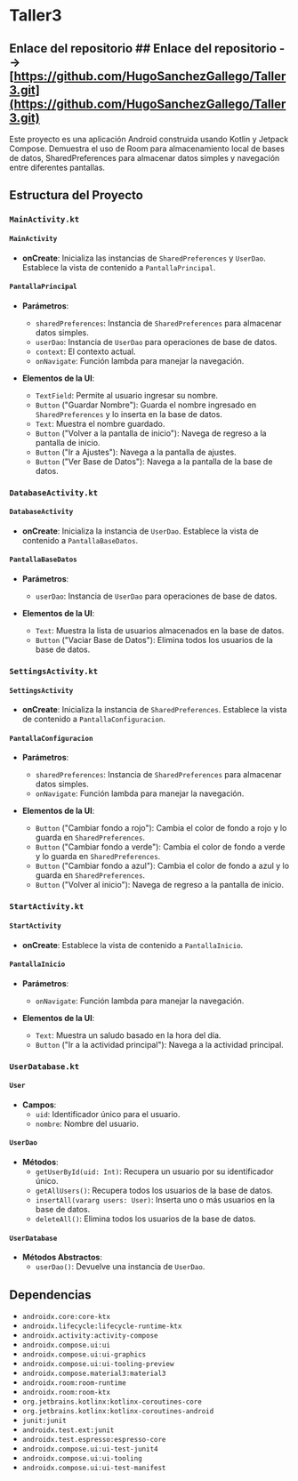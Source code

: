 # Taller3

## Enlace del repositorio ## Enlace del repositorio --> [https://github.com/HugoSanchezGallego/Taller3.git](https://github.com/HugoSanchezGallego/Taller3.git)

Este proyecto es una aplicación Android construida usando Kotlin y Jetpack Compose. Demuestra el uso de Room para almacenamiento local de bases de datos, SharedPreferences para almacenar datos simples y navegación entre diferentes pantallas.

## Estructura del Proyecto

### `MainActivity.kt`

#### `MainActivity`

- **onCreate**: Inicializa las instancias de `SharedPreferences` y `UserDao`. Establece la vista de contenido a `PantallaPrincipal`.

#### `PantallaPrincipal`

- **Parámetros**:
  - `sharedPreferences`: Instancia de `SharedPreferences` para almacenar datos simples.
  - `userDao`: Instancia de `UserDao` para operaciones de base de datos.
  - `context`: El contexto actual.
  - `onNavigate`: Función lambda para manejar la navegación.

- **Elementos de la UI**:
  - `TextField`: Permite al usuario ingresar su nombre.
  - `Button` ("Guardar Nombre"): Guarda el nombre ingresado en `SharedPreferences` y lo inserta en la base de datos.
  - `Text`: Muestra el nombre guardado.
  - `Button` ("Volver a la pantalla de inicio"): Navega de regreso a la pantalla de inicio.
  - `Button` ("Ir a Ajustes"): Navega a la pantalla de ajustes.
  - `Button` ("Ver Base de Datos"): Navega a la pantalla de la base de datos.

### `DatabaseActivity.kt`

#### `DatabaseActivity`

- **onCreate**: Inicializa la instancia de `UserDao`. Establece la vista de contenido a `PantallaBaseDatos`.

#### `PantallaBaseDatos`

- **Parámetros**:
  - `userDao`: Instancia de `UserDao` para operaciones de base de datos.

- **Elementos de la UI**:
  - `Text`: Muestra la lista de usuarios almacenados en la base de datos.
  - `Button` ("Vaciar Base de Datos"): Elimina todos los usuarios de la base de datos.

### `SettingsActivity.kt`

#### `SettingsActivity`

- **onCreate**: Inicializa la instancia de `SharedPreferences`. Establece la vista de contenido a `PantallaConfiguracion`.

#### `PantallaConfiguracion`

- **Parámetros**:
  - `sharedPreferences`: Instancia de `SharedPreferences` para almacenar datos simples.
  - `onNavigate`: Función lambda para manejar la navegación.

- **Elementos de la UI**:
  - `Button` ("Cambiar fondo a rojo"): Cambia el color de fondo a rojo y lo guarda en `SharedPreferences`.
  - `Button` ("Cambiar fondo a verde"): Cambia el color de fondo a verde y lo guarda en `SharedPreferences`.
  - `Button` ("Cambiar fondo a azul"): Cambia el color de fondo a azul y lo guarda en `SharedPreferences`.
  - `Button` ("Volver al inicio"): Navega de regreso a la pantalla de inicio.

### `StartActivity.kt`

#### `StartActivity`

- **onCreate**: Establece la vista de contenido a `PantallaInicio`.

#### `PantallaInicio`

- **Parámetros**:
  - `onNavigate`: Función lambda para manejar la navegación.

- **Elementos de la UI**:
  - `Text`: Muestra un saludo basado en la hora del día.
  - `Button` ("Ir a la actividad principal"): Navega a la actividad principal.

### `UserDatabase.kt`

#### `User`

- **Campos**:
  - `uid`: Identificador único para el usuario.
  - `nombre`: Nombre del usuario.

#### `UserDao`

- **Métodos**:
  - `getUserById(uid: Int)`: Recupera un usuario por su identificador único.
  - `getAllUsers()`: Recupera todos los usuarios de la base de datos.
  - `insertAll(vararg users: User)`: Inserta uno o más usuarios en la base de datos.
  - `deleteAll()`: Elimina todos los usuarios de la base de datos.

#### `UserDatabase`

- **Métodos Abstractos**:
  - `userDao()`: Devuelve una instancia de `UserDao`.

## Dependencias

- `androidx.core:core-ktx`
- `androidx.lifecycle:lifecycle-runtime-ktx`
- `androidx.activity:activity-compose`
- `androidx.compose.ui:ui`
- `androidx.compose.ui:ui-graphics`
- `androidx.compose.ui:ui-tooling-preview`
- `androidx.compose.material3:material3`
- `androidx.room:room-runtime`
- `androidx.room:room-ktx`
- `org.jetbrains.kotlinx:kotlinx-coroutines-core`
- `org.jetbrains.kotlinx:kotlinx-coroutines-android`
- `junit:junit`
- `androidx.test.ext:junit`
- `androidx.test.espresso:espresso-core`
- `androidx.compose.ui:ui-test-junit4`
- `androidx.compose.ui:ui-tooling`
- `androidx.compose.ui:ui-test-manifest`
